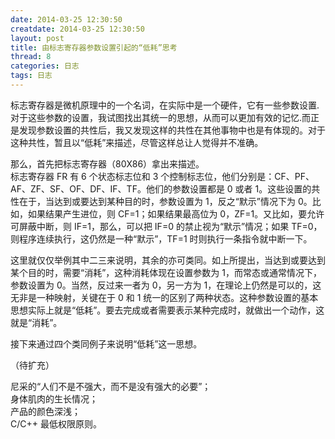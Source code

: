 ```yaml
---
date: 2014-03-25 12:30:50
creatdate: 2014-03-25 12:30:50
layout: post
title: 由标志寄存器参数设置引起的“低耗”思考
thread: 8
categories: 日志
tags: 日志
---
```


标志寄存器是微机原理中的一个名词，在实际中是一个硬件，它有一些参数设置.对于这些参数的设置，我试图找出其统一的思想，从而可以更加有效的记忆.而正是发现参数设置的共性后，我又发现这样的共性在其他事物中也是有体现的。对于这种共性，暂且以“低耗”来描述，尽管这样总让人觉得并不准确。

那么，首先把标志寄存器（80X86）拿出来描述。  
标志寄存器 FR 有 6 个状态标志位和 3 个控制标志位，他们分别是：CF、PF、AF、ZF、SF、OF、DF、IF、TF。他们的参数设置都是 0 或者 1。这些设置的共性在于，当达到或要达到某种目的时，参数设置为 1，反之“默示”情况下为 0。比如，如果结果产生进位，则 CF=1；如果结果最高位为 0，ZF=1。又比如，要允许可屏蔽中断，则 IF=1，那么，可以把 IF=0 的禁止视为“默示”情况；如果 TF=0，则程序连续执行，这仍然是一种“默示”，TF=1 时则执行一条指令就中断一下。  

这里就仅仅举例其中二三来说明，其余的亦可类同。如上所提出，当达到或要达到某个目的时，需要“消耗”，这种消耗体现在设置参数为 1，而常态或通常情况下，参数设置为 0。当然，反过来一者为 0，另一方为 1，在理论上仍然是可以的，这无非是一种映射，关键在于 0 和 1 统一的区别了两种状态。这种参数设置的基本思想实际上就是“低耗”。要去完成或者需要表示某种完成时，就做出一个动作，这就是“消耗”。

接下来通过四个类同例子来说明“低耗”这一思想。

（待扩充）

尼采的“人们不是不强大，而不是没有强大的必要”；  
身体肌肉的生长情况；  
产品的颜色深浅；  
C/C++ 最低权限原则。




